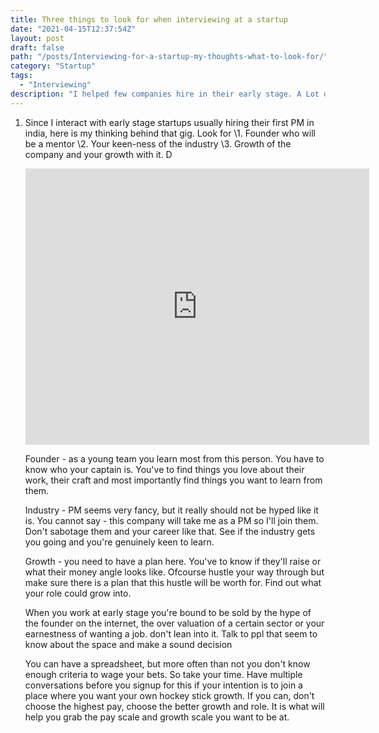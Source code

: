 ```yaml
---
title: Three things to look for when interviewing at a startup 
date: "2021-04-15T12:37:54Z"
layout: post
draft: false
path: "/posts/Interviewing-for-a-startup-my-thoughts-what-to-look-for/"
category: "Startup"
tags:
  - "Interviewing"
description: "I helped few companies hire in their early stage. A Lot of folks want to move into startups but dont fully know what to look for. Here are my thoughts on it."
---
```


1. Since I interact with early stage startups usually hiring their first PM in india, here is my thinking behind that gig.
   Look for
   \1. Founder who will be a mentor
   \2. Your keen-ness of the industry
   \3. Growth of the company and your growth with it. D

   <iframe id="twitter-widget-1" scrolling="no" frameborder="0" allowtransparency="true" allowfullscreen="true" class="" title="Twitter Tweet" src="https://platform.twitter.com/embed/Tweet.html?dnt=false&amp;embedId=twitter-widget-1&amp;features=eyJ0ZndfZXhwZXJpbWVudHNfY29va2llX2V4cGlyYXRpb24iOnsiYnVja2V0IjoxMjA5NjAwLCJ2ZXJzaW9uIjpudWxsfSwidGZ3X2hvcml6b25fdHdlZXRfZW1iZWRfOTU1NSI6eyJidWNrZXQiOiJodGUiLCJ2ZXJzaW9uIjpudWxsfX0%3D&amp;frame=false&amp;hideCard=false&amp;hideThread=false&amp;id=1306640960282001408&amp;lang=en&amp;origin=https%3A%2F%2Ftinysubversions.com%2Fspooler%2F&amp;sessionId=7db35ec57ff0834d841c07e2618fe19d8062a824&amp;theme=light&amp;widgetsVersion=ff2e7cf%3A1618526400629&amp;width=550px" data-tweet-id="1306640960282001408" style="box-sizing: border-box; position: static; visibility: visible; width: 550px; height: 442px; display: block; flex-grow: 1;"></iframe>

   

   Founder - as a young team you learn most from this person. You have to know who your captain is. You've to find things you love about their work, their craft and most importantly find things you want to learn from them. 

   Industry - PM seems very fancy, but it really should not be hyped like it is. You cannot say - this company will take me as a PM so I'll join them. Don't sabotage them and your career like that. See if the industry gets you going and you're genuinely keen to learn.

    Growth - you need to have a plan here. You've to know if they'll raise or what their money angle looks like. Ofcourse hustle your way through but make sure there is a plan that this hustle will be worth for. Find out what your role could grow into. 

   When you work at early stage you're bound to be sold by the hype of the founder on the internet, the over valuation of a certain sector or your earnestness of wanting a job. don't lean into it. Talk to ppl that seem to know about the space and make a sound decision

   You can have a spreadsheet, but more often than not you don't know enough criteria to wage your bets. So take your time. Have multiple conversations before you signup for this if your intention is to join a place where you want your own hockey stick growth. If you can, don't choose the highest pay, choose the better growth and role. It is what will help you grab the pay scale and growth scale you want to be at.